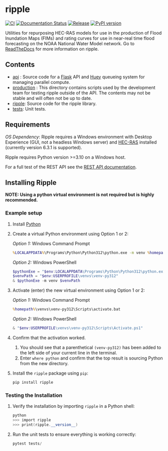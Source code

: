 # ripple
[![CI](https://github.com/dewberry/ripple/actions/workflows/ci.yaml/badge.svg?branch=main)](https://github.com/dewberry/ripple/actions/workflows/ci.yaml)
[![Documentation Status](https://readthedocs.org/projects/ripple/badge/?version=latest)](https://ripple.readthedocs.io/en/latest/?badge=latest)
[![Release](https://github.com/dewberry/ripple/actions/workflows/release.yml/badge.svg)](https://github.com/dewberry/ripple/actions/workflows/release.yml)
[![PyPI version](https://badge.fury.io/py/ripple.svg)](https://badge.fury.io/py/ripple)


Utilities for repurposing HEC-RAS models for use in the production of Flood Inundation Maps (FIMs) and rating curves for use in near-real time flood forecasting on the NOAA National Water Model network. Go to [ReadTheDocs](http://ripple.readthedocs.io/) for more information on ripple.

## Contents

 - [api](api/) : Source code for a [Flask](https://flask.palletsprojects.com/en/3.0.x/) API and [Huey](https://huey.readthedocs.io/en/latest/) queueing system for managing parallel compute. 
 - [production](production/) : This directory contains scripts used by the development team for testing ripple outside of the API. The contents may not be stable and will often not be up to date.
 - [ripple](ripple/): Source code for the ripple library.
 - [tests](tests/): Unit tests.


## Requirements

*OS Dependency*: Ripple requires a Windows environment with Desktop Experience (GUI, not a headless Windows server) and [HEC-RAS](https://www.hec.usace.army.mil/software/hec-ras/download.aspx) installed (currently version 6.3.1 is supported).

Ripple requires Python version >=3.10 on a Windows host. 



For a full test of the REST API see the [REST API documentation](docs/api/README.rst).

## Installing Ripple

**NOTE: Using a python virtual environment is not required but is highly recommended.**

### Example setup

1. Install [Python](https://www.python.org/downloads/)
2. Create a virtual Python environment using Option 1 or 2:
    
    *Option 1:* Windows Command Prompt
    ```bat
    %LOCALAPPDATA%\Programs\Python\Python312\python.exe -m venv %homepath%\venvs\venv-py312
    ```

    *Option 2:* Windows PowerShell
    ```powershell
    $pythonExe = "$env:LOCALAPPDATA\Programs\Python\Python312\python.exe"
    $venvPath = "$env:USERPROFILE\venvs\venv-py312"
    & $pythonExe -m venv $venvPath
    ```

3. Activate (enter) the new virtual environment using Option 1 or 2:

    *Option 1:* Windows Command Prompt
    ```bat
    %homepath%\venvs\venv-py312\Scripts\activate.bat
    ```

    *Option 2:* Windows PowerShell
    ```powershell
    & "$env:USERPROFILE\venvs\venv-py312\Scripts\Activate.ps1"
    ```

4. Confirm that the activation worked.
    1. You should see that a parenthetical `(venv-py312)` has been added to the left side of your current line in the terminal.
    2. Enter `where python` and confirm that the top result is sourcing Python from the new directory.

5. Install the `ripple` package using `pip`:
    ```powershell
    pip install ripple
    ```

### Testing the Installation

1. Verify the installation by importing `ripple` in a Python shell:
    ```powershell
    python
    >>> import ripple
    >>> print(ripple.__version__)
    ```

2. Run the unit tests to ensure everything is working correctly:
    ```powershell
    pytest tests/
    ```

